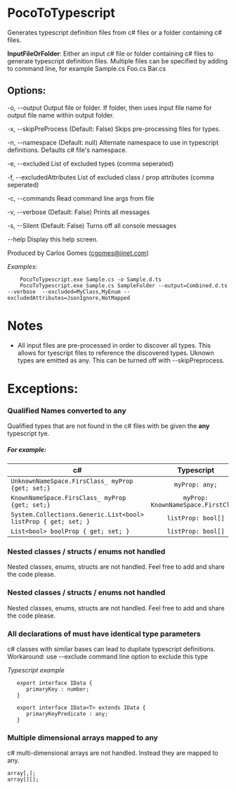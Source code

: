 # PocoToTypescript

Generates typescript definition files from c# files or a folder containing c# files.

**InputFileOrFolder**:
    Either an input c# file or folder containing c# files to generate typescript definition files.
    Multiple files can be specified by adding to command line, for example Sample.cs Foo.cs Bar.cs

## Options:

  -o, --output     Output file or folder.  If folder, then uses input file name for output file name within output folder.

  -x, --skipPreProcess (Default: False) Skips pre-processing files for types.

  -n, --namespace  (Default: null) Alternate namespace to use in typescript definitions. Defaults c# file's namespace.

  -e, --excluded   List of excluded types (comma seperated)

  -f, --excludedAttributes   List of excluded class / prop attributes (comma seperated)

  -c, --commands   Read command line args from file

  -v, --verbose    (Default: False) Prints all messages

  -s, --Silent     (Default: False) Turns off all console messages

  --help           Display this help screen.

Produced by Carlos Gomes (cgomes@iinet.com)

_Examples:_
```
    PocoToTypescript.exe Sample.cs -o Sample.d.ts
    PocoToTypescript.exe Sample.cs SampleFolder --output=Combined.d.ts --verbose  --excluded=MyClass,MyEnum --excludedAttributes=JsonIgnore,NotMapped
```

# Notes

* All input files are pre-processed in order to discover all types.  This allows for tyescript files to reference the discovered types.  Uknown types are emitted as any.  This can be turned off with --skipPreprocess.

# Exceptions:

### Qualified Names converted to any
Qualified types that are not found in the c# files with be given the **any** typescript tye.

##### For example:

| c#            | Typescript    |
| ------------- |:-------------:|
| `UnknownNameSpace.FirsClass_ myProp {get; set;}`      | `myProp: any;` |
| `KnownNameSpace.FirsClass_ myProp {get; set;}`      | `myProp: KnownNameSpace.FirstClass` |
| `System.Collections.Generic.List<bool> listProp { get; set; }` | `listProp: bool[]`      |
| `List<bool> boolProp { get; set; }` | `listProp: bool[]`      |

### Nested classes / structs / enums not handled
Nested classes, enums, structs are not handled.  Feel free to add and share the code please.

### Nested classes / structs / enums not handled
Nested classes, enums, structs are not handled.  Feel free to add and share the code please.

### All declarations of must have identical type parameters
c# classes with similar bases can lead to dupliate typescript definitions.
Workaround: use --exclude command line option to exclude this type

_Typescript example_
```
   export interface IData {
      primaryKey : number;
   }

   export interface IData<T> extends IData {
      primaryKeyPredicate : any;
   }
````

### Multiple dimensional arrays mapped to any
c# multi-dimensional arrays are not handled. Instead they are mapped to any.

```
array[,];
array[][];
```



